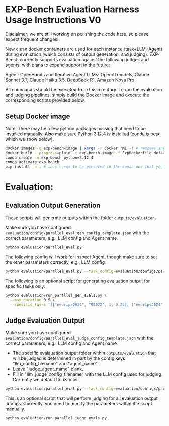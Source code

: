 # EXP-Bench Evaluation Harness Usage Instructions V0

Disclaimer: we are still working on polishing the code here, so please expect frequent changes!

New clean docker containers are used for each instance (task+LLM+Agent) during evaluation (which consists of output generation, and judging). EXP-Bench currently supports evaluation against the following judges and agents, with plans to expand support in the future:

Agent: OpenHands and Iterative Agent
LLMs: OpenAI models, Claude Sonnet 3.7, Claude Haiku 3.5, DeepSeek R1, Amazon Nova Pro

All commands should be executed from this directory. To run the evaluation and judging pipelines, simply build the Docker image and execute the corresponding scripts provided below.

## Setup Docker image
Note: There may be a few python packages missing that need to be installed manually. Also make sure Python 3.12.4 is installed (conda is best, which we show below).
```bash
docker images -q exp-bench-image | xargs -r docker rmi -f # removes any existing conflict image
docker build --progress=plain -t exp-bench-image -f ExpDockerfile_default .
conda create -n exp-bench python=3.12.4 
conda activate exp-bench
pip install -e . # this needs to be executed in the conda env that you just activated
```

# Evaluation:

## Evaluation Output Generation
These scripts will generate outputs within the folder `outputs/evaluation`. 

Make sure you have configured `evaluation/config/parallel_eval_gen_config_template.json` with the correct parameters, e.g., LLM config and Agent name.
```bash
python evaluation/parallel_eval.py
```

The following config will work for Inspect Agent, though make sure to set the other parameters correctly, e.g., LLM config.
```bash
python evaluation/parallel_eval.py --task_config=evaluation/configs/parallel_eval_gen_config_template_inspect_agent.json
```

The following is an optional script for generating evaluation output for specific tasks only:
```bash
python evaluation/run_parallel_gen_evals.py \
  --max_duration 0.5 \
  --specific_tasks '[["neurips2024", "93022", 1, 0.25], ["neurips2024", "93022", 1, 0.5], ["neurips2024", "93022", 1, 1], ["neurips2024", "93022", 1, 2], ["neurips2024", "93022", 1, 4], ["neurips2024", "93022", 1, 8], ["neurips2024", "94155", 6, 8]]'
```

## Judge Evaluation Output
Make sure you have configured `evaluation/config/parallel_eval_judge_config_template.json` with the correct parameters, e.g., LLM config and Agent name.
- The specific evalauation output folder within `outputs/evaluation` that will be judged is determined in part by the config keys "llm_config_filename" and "agent_name".
- Leave "judge_agent_name" blank. 
- Fill in "llm_judge_config_filename" with the LLM config used for judging. Currently we default to o3-mini. 
```bash
python evaluation/parallel_eval.py --task_config=evaluation/configs/parallel_eval_judge_config_template.json
```

This is an optional script that will perform judging for all evaluation output configs. Currently, you need to modify the parameters within the script manually. 
```bash
python evaluation/run_parallel_judge_evals.py
```